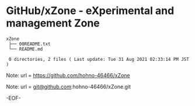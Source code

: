 # GitHub/xZone - eXperimental and management Zone

    xZone
     ├── 00README.txt
     └── README.md
     
     0 directories, 2 files ( Last update: Tue 31 Aug 2021 02:33:14 PM JST )

<!---
====

## Overview

xZone中のフォルダ/ファイルについての一般的な情報提供する．

Providing general information for the files and folders in the "xZone".

## Description

See 00README.txt

## Requirement

none.

## Usage

none.

## Installation

none.

## References

none.

## Licence

undefined.

## Author

[hohno-46466](https://github.com/hohno-46466) (@hohno_at_kuimc)

# See Also

See also 00README.txt, if prepared.

Mon Aug  5 06:21:27 JST 2019
Wed Aug 21 23:17:58 JST 2019

-->

Note: 	url = https://github.com/hohno-46466/xZone

Note:   url = git@github.com:hohno-46466/xZone.git

-EOF-

